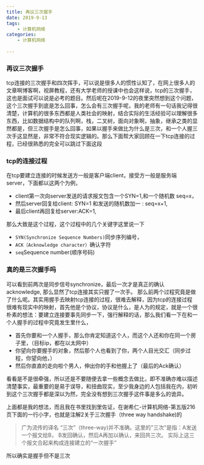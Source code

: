 ```yaml
---
title: 再议三次握手
date: 2019-9-13
tags:
	- 计算机网络
categories: 
	- 计算机网络
    
---
```


### 再议三次握手
tcp连接的三次握手和四次挥手，可以说是很多人的惯性认知了，在网上很多人的文章啊博客啊，视屏教程，还有大学老师的授课中也会这样说，tcp的三次握手，这也是面试可以说是必考的题目。然后呢在2019-9-12的夜里突然想到这个问题，这个三次握手到底是怎么回事，怎么会有三次握手呢，我的老师有一句话我记得很清楚，计算机的很多东西都是人类社会的映射，结合实际的生活经验可以理解很多东西，比如数据结构中的队列啊，栈，二叉树，面向对象啊，抽象，继承之类的显然都是，但三次握手是怎么回事，如果以握手来做比为什么是三次，和一个人握三次手这显然是，非常不符合现实逻辑的。那么下面帮大家回顾在一下tcp连接的过程，已经很熟悉的完全可以跳过下面这段


### tcp的连接过程

在tcp要建立连接的时候发送方一般是客户端client，接受方一般是服务端server，下面都以这两个为例，
- client第一次向server发送的请求报文包含一个SYN=1,和一个随机数 seq=x，
- 然后server回复给client: SYN=1 和发送的随机数加一 : seq=x+1,
- 最后client再回复给server:ACK=1, 

那么大致是这个过程，这个过程中的几个关键字这里说一下
- `SYN(Synchronize Sequence Numbers)`同步序列编号，
- `ACK（Acknowledge character）`确认字符 
- `seq`Sequence number(顺序号码) 


### 真的是三次握手吗
可以看到前两次是同步信号synchronize，最后一次才是真正的确认acknowledge, 那么显然了tcp连接其实只握了一次手。
那么前两个过程究竟是做了什么呢。其实用握手去映射tcp连接的过程，很难去解释，因为tcp的连接过程很难有现实中的映射，首先他是个协议，协议是什么，是人为的规定，就是一个很朴素的想法：要建立连接要事先同步一下，强行解释的话，那么我们看一下在和一个人握手的过程中究竟发生里什么，

- 首先你要和一个人握手，那么你肯定知道这个人，而这个人还和你在同一个房子里，（目标ip，都在以太网中）
- 你望向你要握手的对象，然后那个人也看到了你，两个人目光交汇（同步过程，你望向他，）
- 然后你直直的走向啦个男人，伸出你的手和他握上了（最后的Ack确认）

看看是不是很牵强，所以还是不要随便去拿一些概念去做比，即不准确亦难以描述清楚事实，最重要的是易于误导，和扭曲现实，至少我身边的人包括我在内，初听到这个三次握手都是深以为然，完全没有想到三次握手这件事是多么的诡异。

上面都是我的想法，而且我在书里找到里佐证，在谢希仁-计算机网络-第五版216页下面的一行小字，也就是注解2关于三次握手（three way handshake)的

> 广为流传的译名 “三次”（three-way)并不准确。这里的"三次"是指：A发送一个报文给B， B发回确认，然后A再加以确认，来回共三次。 实际上这三个报文合起来构成连接建立的“一次握手”

所以确实是握手但不是三次













